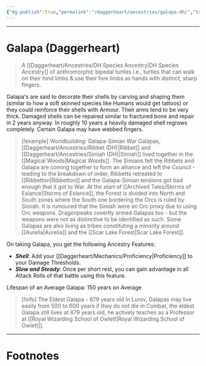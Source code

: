 ```yaml
---
{"dg-publish":true,"permalink":"/daggerheart/ancestries/galapa-dh/","tags":["TTRPG"]}
---
```



---
# Galapa (Daggerheart)
> A [[Daggerheart/Ancestries/DH Species Ancestry\|DH Species Ancestry]] of anthromorphic bipedal turtles i.e., turtles that can walk on their hind limbs & use their fore limbs as hands with distinct, sharp fingers. 

Galapa's are said to decorate their shells by carving and shaping them (similar to how a soft skinned species like Humans would get tattoos) or they could reinforce their shells with Armour. Their arms tend to be very thick. Damaged shells can be repaired similar to fractured bone and repair in 2 years anyway. In roughly 10 years a heavily damaged shell regrows completely. Certain Galapa may have webbed fingers.

> [!example] Worldbuilding: Galapa-Simian War
> Galapas, [[Daggerheart/Ancestries/Ribbet (DH)\|Ribbet]] and [[Daggerheart/Ancestries/Simiah (DH)\|Simiah]] lived together in the [[Magical Woods\|Magical Woods]]. The Simians felt the Ribbets and Galapa are coming together to form an alliance and left the Council - leading to the breakdown of order, Ribbetts retreated to [[Ribbetton\|Ribbetton]] and the Galapa-Simian tensions got bad enough that it got to War. At the start of [[Archived Tales/Storms of Eslance\|Storms of Eslance]], the Forest is divided into North and South zones where the South one bordering the Orcs is ruled by Simiah. It is rumoured that the Simiah were an Orc proxy due to using Orc weapons. Dragonpeaks covertly armed Galapas too - but the weapons were not as distinctive to be identified as such. Some Galapas are also living as tribes constituting a minority around [[Aurelia\|Aurelia]] and the [[Scar Lake Forest\|Scar Lake Forest]].

On taking Galapa, you get the following Ancestry Features:
- ***Shell***: Add your [[Daggerheart/Mechanics/Proficiency\|Proficiency]] to your Damage Thresholds.
- ***Slow and Steady***: Once per short rest, you can gain advantage in all Attack Rolls of that battle using this feature.

Lifespan of an Average Galapa: 150 years on Average

> [!info] The Eldest Galapa - 879 years old
> In Lurov, Galapas may live easily from 500 to 600 years if they do not die in Combat, the eldest Galapa still lives at 879 years old, he actively teaches as a Professor at [[Royal Wizarding School of Owlett\|Royal Wizarding School of Owlett]].

---
# Footnotes